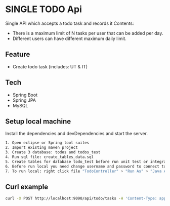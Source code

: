 # SINGLE TODO Api

Single API which accepts a todo task and records it
Contents:
- There is a maximum limit of N tasks per user that can be added per day.
- Different users can have different maximum daily limit.


## Feature
- Create todo task (includes: UT & IT)

## Tech
- Spring Boot
- Spring JPA
- MySQL


## Setup local machine
Install the dependencies and devDependencies and start the server.

```sh
1. Open eclipse or Spring tool suites
2. Import existing maven project
3. Create 3 database: todos and todos_test
4. Run sql file: create_tables_data.sql
5. Create tables for database todo_test before run unit test or integration test
6. Before run local you need change username and password to connect to mysql in 2 file: application.properties ( one for development, one for testing)
7. To run local: right click file "TodoController" > "Run As" > "Java Application"
```

## Curl example
```sh
curl -X POST http://localhost:9090/api/todo/tasks -H 'Content-Type: application/json' -d '{"title":"title_test","description":"ABC","userId":1}'
```
